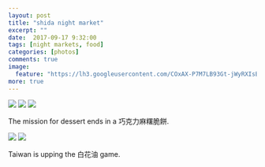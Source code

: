```yaml
---
layout: post
title: "shida night market"
excerpt: ""
date:  2017-09-17 9:32:00
tags: [night markets, food]
categories: [photos]
comments: true
image:
  feature: "https://lh3.googleusercontent.com/COxAX-P7M7LB93Gt-jWyRXIsBjJcH-edboFDQFkkgxDK1ls5BOHEJTINllz_1WzI4O5eiFI8xAQVY7OfEcHjf_D877Sb9TuDUB5YNeKeNM0nUvtc8et9C4KWW9GoE8Hh0g7QMbIRFhXIFCdTUKXKPO7za9vgTjkvSvNQSbvnAv4fkpXGWMJzDtw6hMZ-yCUEg-IE5XtAP1NxnSYo70n9ILMZ7r7Sy4Gh8VdbPYDZeaY6Zuy5ydj699IDnzrjZwgIJLcnwgZxMG9ICkiNTZ_9PUlKyeBwDMJTWFZxbkzBISZnaYrTFm7FHbzb_1EHopVLOEhv2DIttnwFz2pISPPmqNKE6UJCAkY9GVk9ifMJCYEe3jTZ3w1kaNvYjrn-5Fz2zb3ctWzR4oveKGzCQHUjniZMrFfP3H0MOahz1-vKUCTITWkYEZrkbTuv0pn5-NHEjNnSLHCaI-XR09EXWXvA1xDiREghU5lI-_J-6MaTHKg5CT6jDF0xv-kTH2mniY5qmkG1AKZXlRFe47HYm1CgcI4WNhVIH1E5CpWG_VAmjuv9TPZslu_zwSeg9JVC7CJvjaYAjV4dnd1XZ6kOWBG1_rUmSKwrvpaw-3rt8Qm0qlqNB2mDHLxsJAnyYr98MJ0ACQZzBI8q_Avk_IUzkt0AHTWIOHLoAXB_LD0=w1524-h1018-no"
more: true
---
```


<img src="https://lh3.googleusercontent.com/-GjIISOvb55uG_o2CDdaWrJtJlgVR7prV16Nazg05azxFjNTehPShdwRJ9-wx0gTYDgvest3Ndup8W_Cb7QFPnGftxANL6D4WdQf1suRHdvR8pBAGK3TsJ2bd6O-2PUaAr34uKFi6I-UYvUDS3E98b-MQna_AtqZRqho2qypNw-EIN7TEjwnPj6NdF1U1u3Q7G47KRkahBvyDf4mEMCRt-b8e_5Y3d01Sm8DDJ9cmlDIMCTiYhV8LnZUD2jVnmBUMWvsDHIOuOUHye-AxOYN-v7nQ-Ja9NeA5gAc7XlmStvTEe--NeegNf0BvxuO2oQLRbSulLH41j8omJTcX0NwQ49WzToNfSSzazL87H1Yqn5f8-8lhYHHM4BN8ywlDHJHa9e1skgHZ5e15pWgNRX9p2Pk9HLAwNMA_jprRDPhCaWCrfd2pWD-ALCy-fyhKPLoH-l77gCDbsi7-dkV4LrOQwb6jLVwcxeA5MXrsvAhVVMUNGbfJBfRQyljd_vzep-8Ytz-PFrhyJ47RUvEC1qqV5CuR3pKI4oF5xYma1Hrylyz3GfS3MiuwZuKt4pj04KIGtCtvSFjNYvY9HK6zhZuQ6I6aGeKQLqHZQk_TkB-vAMqxAte-qoSjA_8KwrSXeYTpicSvMvVPcd6jOHpYED9nGa5uH8XsEvvc48=w714-h477-no">

<img src="https://lh3.googleusercontent.com/PdNn-MMVQkd3xYG069-GC4OOQ5ZRTApLz5jXR6N9F4tCQO-3fapb1B1DplPZHTvlNwzlj6zBRIwSXs0Ahfx9gPGpaKW7X87QJxfISBJ4JMJkiBZFSNAl61DWWOAv8wkFamXntQKiArnk59Kwzh2upjjh6gI41tRTGj21eGK_2KjaZTodj9SVMnAkCuH8nZ7mFaINEBERpTe--hpWHFVJluSY1JliCV0a4mkRMtsabJnXTOMYeaI40WXcZ8dqOGJlLqgb9LQEPvQfxpGoSzNWR9q57fV6vIHonvBReeI3OyBp09vGK1JE5c5cFZwba1sYnHfPajjsz4gYhpaOufXT80Krc8wttxxefrdyOfs6-fnpePa-WkXrF1e4eONOGSxp0O-vDn0OHequaefJvrt0sgncUM6nnKqM1bis_4TohQyNFkWtKgCGUtBLicstHhziHGznTX-pXAH9cDZv45FIPUleh4mSzZxftKqDCo2UmqZTumsL0CJieDkap94ptlKnlyhzTKKE001-S-YqSZTrCBY5j-Xl6Um_Jv77zJ4MC1ilVAQPYNrXOldxLG_CoTya5Y-8ixExBRwwBtXvOylCa6aUCO-mS2vwrlwkhNha1KR6KKXd7wOtzDwx0FTKMJjSAvRb8w5HCiSujrPBCtgjctAm58hSn4K1dAk=w1524-h1018-no">

<img src="https://lh3.googleusercontent.com/aeJ311t9D8IH_IgEI684ASoFdw7wm5xeUxqwb_MamC4DisDdml5lIm6O3IigbSbVF5053dxG4UdASuAY3allAICKDPjMdC45wK3a111F8BuvVeNz-nSmeLrdhftRs4JrjTM6s62zF0E4hMiTWwHr8XDiiFLkT5grtLGvr87pCfQwJiH-33nvYXfs9GJNDJPkAuVPqWfCKV-yJfASrFvSxgmdav4OFhDZJA7j28cQZMu4my0vrzWLgcf5fTlgzW5IVL7NLjx3EYEr1-gl2m1o-APrOeH1nxiCzmi_nGj479pERGwJlx8n8TsggP5PCdSCqLUOrpCzxeLKhkR2U3u9hwbTE8U_8xYDPgIZqBYl_LuRol68jLiwv-kTSvtbYjrUfiLJwZpOERt6rvANy1HTKpY1kmP-Gd-IAI9W5x8-fFut3hTIvpXBRd4g6z4SBMLMUIzm_Es4TPMvncveFKVYLQI3e5mxlhn-vBHD8FONhJa5-gqA6iAMv9YaapbHXOm0cZlsBO6Ymjdf-4l0t2Nx4OwqP_gNfzB12KBbw6qAlH9HvUazQJssWvUY5eKYCTit4XPxXbzFZQaFkYVwk9d0I7PvU_vH1Xbl7XW73DuY8EqM5BM6hHYJbzahaUCg_TEjw4yVbwPvfTp3cHt5J6mefmWIPOvLsejQMCw=w1524-h1018-no">

The mission for dessert ends in a 巧克力麻糬脆餅.

<img src="https://lh3.googleusercontent.com/HNAUyY8zQEIIWGgH6g1b-izmsY6vSAMP4lWrFtAPAhGiVn474PBUaj_ogySJXa_HOsrmDYXY4Ft8zgnCHLe_PBPbSbPhFjb1tF8ekoBdNACLdvCRsxiwCAdO3h8Y67MA_3TgUXsfP0obMJrD9b4G-eb8XTHUoFXqcUBvzsV3O4uaQsxUQZr3TGUlWNo0Pda32qj5719icxfu2GQ42chMxr6Za1saEgNnmJNCk56LOIMIWwgMK8UyELqGuLel0OPdQOBDr68e_-ms1VB4ja-3KKZrhYbf8wkqvCGvuEuKtSyFCE8Pov_PT-noZHzqYx_WSc1-uYxo9aPRKkPY8tZX3eWUcgzh7khWduOiPiGjwaPDBg_mSZ4QPlV3JtfXwxe3gKspI51xKHzClss-992TK_WvtsfwhABPBdhjN2aC9kOvg3XhF9qylbtF941Z02sd1UNuqnvxz-fu6lyKbnrvPvQvBxlZQk6OQHAIg240wV3mHLwx-FCtVWN7gg-nL9xE_BVocXn8OV40echenVpSKP2lqoQIYq02qlewoDRAc7t-qOBmLz7-HiEzGsdbdrFgLKU-d4dd990yRvPanh74hRsbUrrhw1NYFCIUOFhHw3J7YkZTzIFWFfK7pZgtq6YzqYPnOwiZM5frREh107G_IBONRweT3y1FCPU=w714-h477-no">

<img src="https://lh3.googleusercontent.com/u1-IQ2zc2uk7TrUQuFp4GGgu92qs0rydoPMJNQdCtaYZYWQtnA_kniGR-e6_UAdVM3_nxGeHNlIqvlIYqvxBZFIZHSCf7eWYr7m5AMSUsk9ZiV-yv1uFl9Sivj0LpV7_CBzQj3jPzw-bI4KB0MT6EXP7mhNVLVewfe6ADaTyQVSS53-9QjWAXsDWe0cvGmtSknkhKDRNUt4G2dYP5jJJBwe03mTOp9Gtimj_L45YguyTiMizxwMRROa9ipf5f6gFF_WN9CTBUEQMRdDOTDAZMH3_2stzGp-5l9hJ10FIo0X6sAsCvlca5BwwBDAZ8Wh4S__U6un_glp-3Ktu_quQzxwpMkycNO2b1TGylpgMzheZ2cTWD7SrSdlgNCE0mEOlYbibQrTQRrLddDZSFtuhqMYephyXXLcHKXJaBDOWfEp8pEPkZboPzZbDQ7AMnWvKeoCaOKOBvvh-4TiQIbruZazJdD1qD3ytfEFSmhbv_ycYvUHdFGEHWLOHUfWFHbyfpoHlUYfGuBbYv4KgN37UWQiptJSxM4KNKGoexOarXe0k_iPW-nj0bCrZXWNffRkgpA9y0MZ5lwYVwZXqkMS7dKS3vykQ38KwY0lA6bW7cF0qyFrohV3I554KwnPyCZ128ZcJUZdrc1-HpWGA-gVL7JhLRJoM7y0lR7w=w1524-h1018-no">

Taiwan is upping the 白花油 game.
